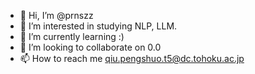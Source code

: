 - 👋 Hi, I’m @prnszz
- 👀 I’m interested in studying NLP, LLM.  
- 🌱 I’m currently learning :)  
- 💞️ I’m looking to collaborate on 0.0  
- 📫 How to reach me qiu.pengshuo.t5@dc.tohoku.ac.jp  

<!---
prnszz/prnszz is a ✨ special ✨ repository because its `README.md` (this file) appears on your GitHub profile.
You can click the Preview link to take a look at your changes.
--->
